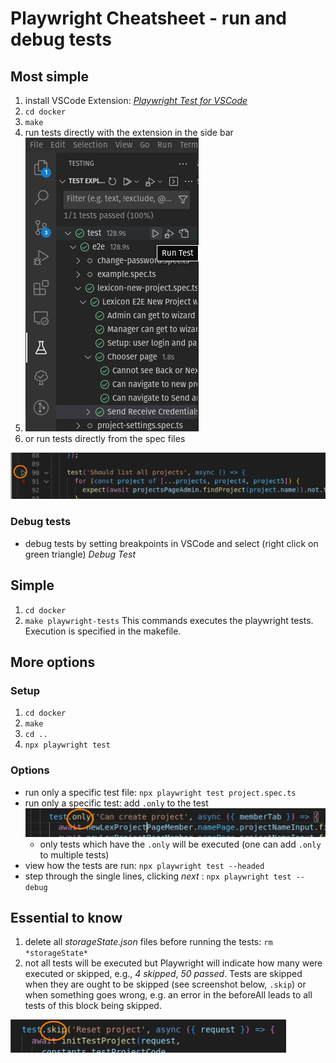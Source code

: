 # Playwright Cheatsheet - run and debug tests
## Most simple
1. install VSCode Extension: [*Playwright Test for VSCode*](https://marketplace.visualstudio.com/items?itemName=ms-playwright.playwright)
1. `cd docker`
1. `make`
1. run tests directly with the extension in the side bar 
1. ![Screenshot showing VSCode Playwright extension](playwright_extension_sidebar.png "Playwright Test for VSCode")
1. or run tests directly from the spec files

![Screenshot showing extension in the file](playwright_extension_in_test_file.png)
### Debug tests
- debug tests by setting breakpoints in VSCode and select (right click on green triangle) *Debug Test*
## Simple
1. `cd docker`
1. `make playwright-tests`
This commands executes the playwright tests. Execution is specified in the makefile.
## More options
### Setup
1. `cd docker`
1. `make`
1. `cd ..`
1. `npx playwright test`
### Options
- run only a specific test file: `npx playwright test project.spec.ts`
- run only a specific test: add `.only` to the test
![Screenshot showing how to add .only to a test](debugging_dot_only.png)
    - only tests which have the `.only` will be executed (one can add `.only` to multiple tests)
- view how the tests are run: `npx playwright test --headed`
- step through the single lines, clicking *next* : `npx playwright test --debug`

## Essential to know
1. delete all *storageState.json* files before running the tests: `rm *storageState*`
1. not all tests will be executed but Playwright will indicate how many were executed or skipped, e.g., *4 skipped*, *50 passed*. Tests are skipped when they are ought to be skipped (see screenshot below, `.skip`) or when something goes wrong, e.g. an error in the beforeAll leads to all tests of this block being skipped.

![Screenshot showing how to add .skip to a test](debugging_dot_skip.png)
